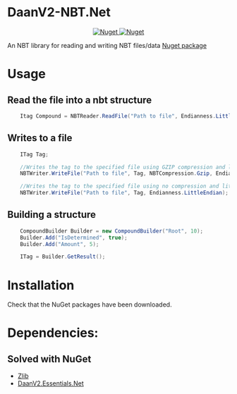 # DaanV2-NBT.Net

<p align="center">
  <a href="https://www.nuget.org/packages/DaanV2.UUID.Net/">
    <img alt="Nuget" src="https://img.shields.io/nuget/v/DaanV2.UUID.Net?style=for-the-badge">
    <img alt="Nuget" src="https://img.shields.io/nuget/dt/DaanV2.UUID.Net?style=for-the-badge">
  </a>
</p>

An NBT library for reading and writing NBT files/data
[Nuget package](https://www.nuget.org/packages/DaanV2.UUID.Net/)

# Usage

## Read the file into a nbt structure
```cs
    Itag Compound = NBTReader.ReadFile("Path to file", Endianness.LittleEndian, NBTCompression.Auto);
```

## Writes to a file
```cs
    ITag Tag;

    //Writes the tag to the specified file using GZIP compression and little-endian methods
    NBTWriter.WriteFile("Path to file", Tag, NBTCompression.Gzip, Endianness.LittleEndian);

    //Writes the tag to the specified file using no compression and little-endian methods
    NBTWriter.WriteFile("Path to file", Tag, Endianness.LittleEndian);
```

## Building a structure

```cs
    CompoundBuilder Builder = new CompoundBuilder("Root", 10);
    Builder.Add("IsDetermined", true);
    Builder.Add("Amount", 5);

    ITag = Builder.GetResult();
```


# Installation
Check that the NuGet packages have been downloaded.

# Dependencies:

## Solved with NuGet
- [Zlib](https://github.com/cinderblocks/zlib.net)
- [DaanV2.Essentials.Net](https://github.com/DaanV2/DaanV2.Essentials.Net)
